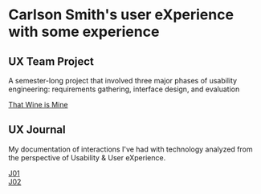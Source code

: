 # Carlson Smith's user eXperience with some experience

## UX Team Project

A semester-long project that involved three major phases of usability engineering: requirements gathering, interface design, and evaluation

<a href="https://usabilityengineering.github.io/ThatWineIsMine/" target="_blank">That Wine is Mine</a><br />

## UX Journal

My documentation of interactions I've had with technology analyzed from the perspective of Usability & User eXperience.

<a href="https://usabilityengineering.github.io/ux-portfolio-N3mines/J01" target="_blank">J01</a><br />
<a href="https://usabilityengineering.github.io/ux-portfolio-N3mines/J02" target="_blank">J02</a><br />
